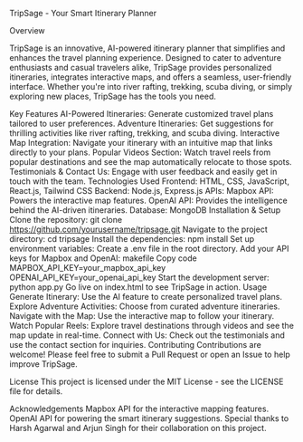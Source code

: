 TripSage - Your Smart Itinerary Planner

Overview

TripSage is an innovative, AI-powered itinerary planner that simplifies and enhances the travel planning experience. Designed to cater to adventure enthusiasts and casual travelers alike, TripSage provides personalized itineraries, integrates interactive maps, and offers a seamless, user-friendly interface. Whether you're into river rafting, trekking, scuba diving, or simply exploring new places, TripSage has the tools you need.

Key Features
AI-Powered Itineraries: Generate customized travel plans tailored to user preferences.
Adventure Itineraries: Get suggestions for thrilling activities like river rafting, trekking, and scuba diving.
Interactive Map Integration: Navigate your itinerary with an intuitive map that links directly to your plans.
Popular Videos Section: Watch travel reels from popular destinations and see the map automatically relocate to those spots.
Testimonials & Contact Us: Engage with user feedback and easily get in touch with the team.
Technologies Used
Frontend: HTML, CSS, JavaScript, React.js, Tailwind CSS
Backend: Node.js, Express.js
APIs:
Mapbox API: Powers the interactive map features.
OpenAI API: Provides the intelligence behind the AI-driven itineraries.
Database: MongoDB
Installation & Setup
Clone the repository:
git clone https://github.com/yourusername/tripsage.git
Navigate to the project directory:
cd tripsage
Install the dependencies:
npm install
Set up environment variables:
Create a .env file in the root directory.
Add your API keys for Mapbox and OpenAI:
makefile
Copy code
MAPBOX_API_KEY=your_mapbox_api_key
OPENAI_API_KEY=your_openai_api_key
Start the development server:
python app.py
Go live on index.html to see TripSage in action.
Usage
Generate Itinerary: Use the AI feature to create personalized travel plans.
Explore Adventure Activities: Choose from curated adventure itineraries.
Navigate with the Map: Use the interactive map to follow your itinerary.
Watch Popular Reels: Explore travel destinations through videos and see the map update in real-time.
Connect with Us: Check out the testimonials and use the contact section for inquiries.
Contributing
Contributions are welcome! Please feel free to submit a Pull Request or open an Issue to help improve TripSage.

License
This project is licensed under the MIT License - see the LICENSE file for details.

Acknowledgements
Mapbox API for the interactive mapping features.
OpenAI API for powering the smart itinerary suggestions.
Special thanks to Harsh Agarwal and Arjun Singh for their collaboration on this project.
